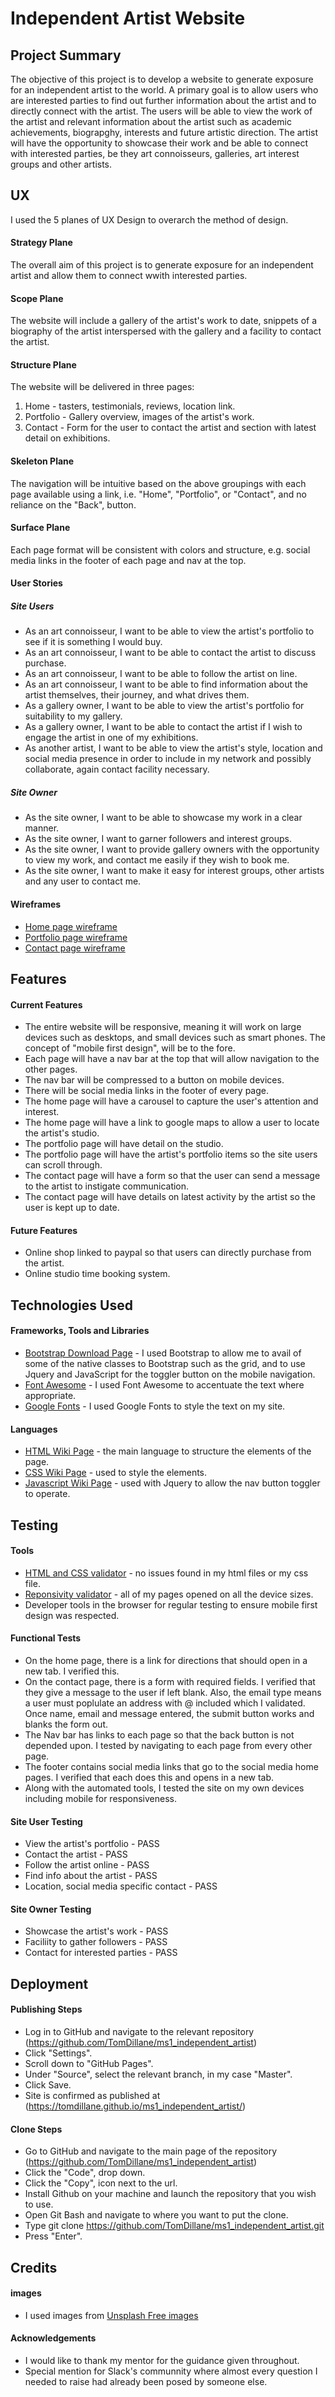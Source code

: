 # Independent Artist Website

## Project Summary

The objective of this project is to develop a website to generate exposure for an independent artist to the world.
A primary goal is to allow users who are interested parties to find out further information about
the artist and to directly connect with the artist.
The users will be able to view the work of the artist and relevant information about the artist
such as academic achievements, biograpghy, interests and future artistic direction.
The artist will have the opportunity to showcase their work and be able to connect with interested
parties, be they art connoisseurs, galleries, art interest groups and other artists.

## UX

I used the 5 planes of UX Design to overarch the method of design.

#### Strategy Plane

The overall aim of this project is to generate exposure for an independent artist and allow
them to connect wwith interested parties.

#### Scope Plane

The website will include a gallery of the artist's work to date, snippets of a biography of the artist interspersed with the gallery
and a facility to contact the artist.

#### Structure Plane

The website will be delivered in three pages:

1. Home - tasters, testimonials, reviews, location link.
2. Portfolio - Gallery overview, images of the artist's work.
3. Contact - Form for the user to contact the artist and section with latest detail on
   exhibitions.

#### Skeleton Plane

The navigation will be intuitive based on the above groupings with each page available
using a link, i.e. "Home", "Portfolio", or "Contact", and no reliance on the "Back", button.

#### Surface Plane

Each page format will be consistent with colors and structure, e.g. social media links
in the footer of each page and nav at the top.

#### User Stories

##### Site Users

- As an art connoisseur, I want to be able to view the artist's portfolio to see if it is
  something I would buy.
- As an art connoisseur, I want to be able to contact the artist to discuss purchase.
- As an art connoisseur, I want to be able to follow the artist on line.
- As an art connoisseur, I want to be able to find information about the artist themselves, their journey,
  and what drives them.
- As a gallery owner, I want to be able to view the artist's portfolio for suitability to my gallery.
- As a gallery owner, I want to be able to contact the artist if I wish to engage the artist in one
  of my exhibitions.
- As another artist, I want to be able to view the artist's style, location and social media presence in order to
  include in my network and possibly collaborate, again contact facility necessary.

##### Site Owner

- As the site owner, I want to be able to showcase my work in a clear manner.
- As the site owner, I want to garner followers and interest groups.
- As the site owner, I want to provide gallery owners with the opportunity to view my work, and contact me
  easily if they wish to book me.
- As the site owner, I want to make it easy for interest groups, other artists and any user to contact me.

#### Wireframes

- [Home page wireframe](https://wireframe.cc/8BmrNc)
- [Portfolio page wireframe](https://wireframe.cc/VDgUjF)
- [Contact page wireframe](https://wireframe.cc/UuQogb)

## Features

#### Current Features

- The entire website will be responsive, meaning it will work on large devices
  such as desktops, and small devices such as smart phones. The concept of "mobile first design", will
  be to the fore.
- Each page will have a nav bar at the top that will allow navigation to the other pages.
- The nav bar will be compressed to a button on mobile devices.
- There will be social media links in the footer of every page.
- The home page will have a carousel to capture the user's attention and interest.
- The home page will have a link to google maps to allow a user to locate the artist's studio.
- The portfolio page will have detail on the studio.
- The portfolio page will have the artist's portfolio items so the site users can scroll through.
- The contact page will have a form so that the user can send a message to the artist to instigate communication.
- The contact page will have details on latest activity by the artist so the user is kept up to date.

#### Future Features

- Online shop linked to paypal so that users can directly purchase from the artist.
- Online studio time booking system.

## Technologies Used

#### Frameworks, Tools and Libraries

- [Bootstrap Download Page](https://getbootstrap.com/docs/4.5/getting-started/download/) -
  I used Bootstrap to allow me to avail of some of the native classes to Bootstrap such as the grid,
  and to use Jquery and JavaScript for the toggler button on the mobile navigation.
- [Font Awesome](https://fontawesome.com/kits/be55c1e366/use) - I used Font Awesome to accentuate the text where appropriate.
- [Google Fonts](https://fonts.google.com/) - I used Google Fonts to style the text on my site.

#### Languages

- [HTML Wiki Page](https://en.wikipedia.org/wiki/HTML) - the main language to structure the elements of the page.
- [CSS Wiki Page](https://en.wikipedia.org/wiki/CSS) - used to style the elements.
- [Javascript Wiki Page](https://en.wikipedia.org/wiki/JavaScript) - used with Jquery to allow the nav button toggler to operate.

## Testing

#### Tools

- [HTML and CSS validator](https://validator.w3.org/) - no issues found in my html files or my css file.
- [Reponsivity validator](http://ami.responsivedesign.is/#) - all of my pages opened on all the device sizes.
- Developer tools in the browser for regular testing to ensure mobile first design was respected.

#### Functional Tests

- On the home page, there is a link for directions that should open in a new tab. I verified this.
- On the contact page, there is a form with required fields. I verified that they give a message to the user if left blank.
  Also, the email type means a user must poplulate an address with @ included which I validated. Once name, email and message
  entered, the submit button works and blanks the form out.
- The Nav bar has links to each page so that the back button is not depended upon. I tested by navigating to each page from
  every other page.
- The footer contains social media links that go to the social media home pages. I verified that each does this and opens
  in a new tab.
- Along with the automated tools, I tested the site on my own devices including mobile for responsiveness.

#### Site User Testing

- View the artist's portfolio - PASS
- Contact the artist - PASS
- Follow the artist online - PASS
- Find info about the artist - PASS
- Location, social media specific contact - PASS

#### Site Owner Testing

- Showcase the artist's work - PASS
- Faciliity to gather followers - PASS
- Contact for interested parties - PASS

## Deployment

#### Publishing Steps

- Log in to GitHub and navigate to the relevant repository (https://github.com/TomDillane/ms1_independent_artist)
- Click "Settings".
- Scroll down to "GitHub Pages".
- Under "Source", select the relevant branch, in my case "Master".
- Click Save.
- Site is confirmed as published at (https://tomdillane.github.io/ms1_independent_artist/)

#### Clone Steps

- Go to GitHub and navigate to the main page of the repository (https://github.com/TomDillane/ms1_independent_artist)
- Click the "Code", drop down.
- Click the "Copy", icon next to the url.
- Install Github on your machine and launch the repository that you wish to use.
- Open Git Bash and navigate to where you want to put the clone.
- Type git clone https://github.com/TomDillane/ms1_independent_artist.git
- Press "Enter".

## Credits

#### images

- I used images from [Unsplash Free images](https://unsplash.com/)

#### Acknowledgements

- I would like to thank my mentor for the guidance given throughout.
- Special mention for Slack's communnity where almost every question
  I needed to raise had already been posed by someone else.
